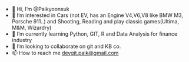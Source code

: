 - 👋 Hi, I’m @Paikyoonsuk
- 👀 I’m interested in Cars (not EV, has an Engine V4,V6,V8 like BMW M3, Porsche 911..) and Shooting, Reading and play classic games(Ultima, M&M, Wizardry)
- 🌱 I’m currently learning Python, GIT, R and Data Analysis for finance industry
- 💞️ I’m looking to collaborate on git and KB co.
- 📫 How to reach me devgit.paik@gmail.com

<!---
Paikyoonsuk/Paikyoonsuk is a ✨ special ✨ repository because its `README.md` (this file) appears on your GitHub profile.
You can click the Preview link to take a look at your changes.
--->
